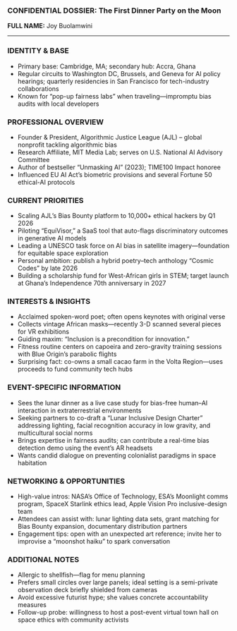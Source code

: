 ### CONFIDENTIAL DOSSIER: The First Dinner Party on the Moon

**FULL NAME:** Joy Buolamwini

---
### IDENTITY & BASE
- Primary base: Cambridge, MA; secondary hub: Accra, Ghana
- Regular circuits to Washington DC, Brussels, and Geneva for AI policy hearings; quarterly residencies in San Francisco for tech-industry collaborations
- Known for “pop-up fairness labs” when traveling—impromptu bias audits with local developers

### PROFESSIONAL OVERVIEW
- Founder & President, Algorithmic Justice League (AJL) – global nonprofit tackling algorithmic bias
- Research Affiliate, MIT Media Lab; serves on U.S. National AI Advisory Committee
- Author of bestseller “Unmasking AI” (2023); TIME100 Impact honoree
- Influenced EU AI Act’s biometric provisions and several Fortune 50 ethical-AI protocols

### CURRENT PRIORITIES
- Scaling AJL’s Bias Bounty platform to 10,000+ ethical hackers by Q1 2026
- Piloting “EquiVisor,” a SaaS tool that auto-flags discriminatory outcomes in generative AI models
- Leading a UNESCO task force on AI bias in satellite imagery—foundation for equitable space exploration
- Personal ambition: publish a hybrid poetry–tech anthology “Cosmic Codes” by late 2026
- Building a scholarship fund for West-African girls in STEM; target launch at Ghana’s Independence 70th anniversary in 2027

### INTERESTS & INSIGHTS
- Acclaimed spoken-word poet; often opens keynotes with original verse
- Collects vintage African masks—recently 3-D scanned several pieces for VR exhibitions
- Guiding maxim: “Inclusion is a precondition for innovation.”
- Fitness routine centers on capoeira and zero-gravity training sessions with Blue Origin’s parabolic flights
- Surprising fact: co-owns a small cacao farm in the Volta Region—uses proceeds to fund community tech hubs

### EVENT-SPECIFIC INFORMATION
- Sees the lunar dinner as a live case study for bias-free human–AI interaction in extraterrestrial environments
- Seeking partners to co-draft a “Lunar Inclusive Design Charter” addressing lighting, facial recognition accuracy in low gravity, and multicultural social norms
- Brings expertise in fairness audits; can contribute a real-time bias detection demo using the event’s AR headsets
- Wants candid dialogue on preventing colonialist paradigms in space habitation

### NETWORKING & OPPORTUNITIES
- High-value intros: NASA’s Office of Technology, ESA’s Moonlight comms program, SpaceX Starlink ethics lead, Apple Vision Pro inclusive-design team
- Attendees can assist with: lunar lighting data sets, grant matching for Bias Bounty expansion, documentary distribution partners
- Engagement tips: open with an unexpected art reference; invite her to improvise a “moonshot haiku” to spark conversation

### ADDITIONAL NOTES
- Allergic to shellfish—flag for menu planning
- Prefers small circles over large panels; ideal setting is a semi-private observation deck briefly shielded from cameras
- Avoid excessive futurist hype; she values concrete accountability measures
- Follow-up probe: willingness to host a post-event virtual town hall on space ethics with community activists